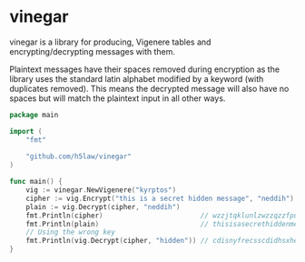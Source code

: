 # vinegar

vinegar is a library for producing, Vigenere tables and encrypting/decrypting
messages with them.

Plaintext messages have their spaces removed during encryption as the library
uses the standard latin alphabet modified by a keyword (with duplicates removed).
This means the decrypted message will also have no spaces but will match the
plaintext input in all other ways.

```go
package main

import (
    "fmt"
  
    "github.com/h5law/vinegar"
)

func main() {
    vig := vinegar.NewVigenere("kyrptos")
    cipher := vig.Encrypt("this is a secret hidden message", "neddih")
    plain := vig.Decrypt(cipher, "neddih")
    fmt.Println(cipher)                        // wzzjtqklunlzwzzqzzfpujuusv
    fmt.Println(plain)                         // thisisasecrethiddenmessage
    // Using the wrong key
    fmt.Println(vig.Decrypt(cipher, "hidden")) // cdisnyfrecsscdidhsxhesdrma
}
```
